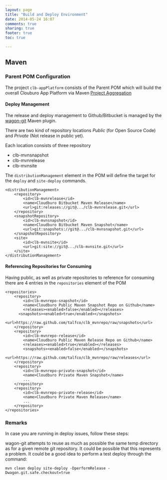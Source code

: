 ```yaml
---
layout: page
title: "Build and Deploy Environment"
date: 2014-05-24 16:07
comments: true
sharing: true
footer: true
toc: true

---
```


## Maven 

### Parent POM Configuration

The project `clb-appPlatform` consists of the Parent POM which will build the overall Clouburo App Platform via Maven [Project Aggregation](http://maven.apache.org/guides/introduction/introduction-to-the-pom.html#Project_Aggregation)

#### Deploy Management

The release and deploy management to Github/Bitbucket is managed by the [wagon-git](http://synergian.github.io/wagon-git/) Maven plugin.

There are two kind of repository locations *Public* (for Open Source Code) and *Private* (Not release in public yet).

Each location consists of three repository

* clb-mvnsnapshot
* clb-mvnrelease
* clb-mvnsite

The `distributionManagement` element in the POM will define the target for the `deploy` and `site-deploy` commands. 

	<distributionManagement>
		<repository>
			<id>clb-mvnrelease</id>
			<name>Cloudburo Bitbucket Maven Release</name>
			<url>git:releases://git@.../clb-mvnrelease.git</url>
		</repository>
		<snapshotRepository>
			<id>clb-mvnsnapshot</id>
			<name>Cloudburo Bitbucket Maven Snapshot</name>
			<url>git:snapshots://git@.../clb-mvnsnapshot.git</url>
		</snapshotRepository>
		<site>
			<id>clb-mvnsite</id>
			<url>git:site://git@.../clb-mvnsite.git</url>
		</site>
	</distributionManagement>

#### Referencing Repositories for Consuming

Having public, as well as private repositories to reference for consuming there are 4 entries in the `repositories` element of the POM

	<repositories>
		<repository>
			<id>clb-mvnrepo-snapshot</id>
			<name>Cloudburo Public Maven Snapshot Repo on Github</name>
			<releases><enabled>false</enabled></releases>
		  <snapshots><enabled>true</enabled></snapshots>
			<url>https://raw.github.com/talfco/clb_mvnrepo/raw/snapshots</url>
		</repository>
		<repository>
			<id>clb-mvnrepo-release</id>
			<name>Cloudburo Public Maven Release Repo on Github</name>
			<releases><enabled>true</enabled></releases>
			<snapshots><enabled>false</enabled></snapshots>
			<url>https://raw.github.com/talfco/clb_mvnrepo/raw/releases</url>
		</repository>
		<repository>
			<id>clb-mvnrepo-private-snapshot</id>
			<name>Cloudburo Private Maven Snapshot</name>
			...
		</repository>
		<repository>
			<id>clb-mvnrepo-private-release</id>
			<name>Cloudburo Private Maven Release</name>
			...
		</repository>
	</repositories>

### Remarks

In case you are running in deploy issues, follow these steps:

wagon-git attempts to reuse as much as possible the same temp directory as for a given remote git repository. It could be possible that this represents a problem. It could be a good idea to perform a test deploy through the command:

`mvn clean deploy site-deploy -DperformRelease -Dwagon.git.safe.checkout=true`

